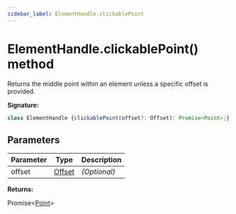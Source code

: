 ```yaml
---
sidebar_label: ElementHandle.clickablePoint
---
```

# ElementHandle.clickablePoint() method

Returns the middle point within an element unless a specific offset is provided.

**Signature:**

```typescript
class ElementHandle {clickablePoint(offset?: Offset): Promise<Point>;}
```

## Parameters

|  Parameter | Type | Description |
|  --- | --- | --- |
|  offset | [Offset](./puppeteer.offset.md) | <i>(Optional)</i> |

**Returns:**

Promise&lt;[Point](./puppeteer.point.md)&gt;

